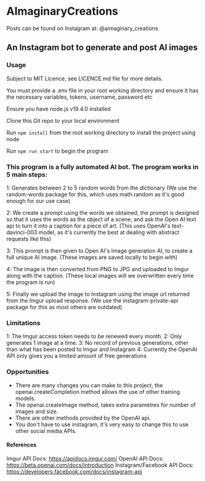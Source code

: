 # AImaginaryCreations
Posts can be found on Instagram at: @aimaginary_creations

## An Instagram bot to generate and post AI images

### Usage
Subject to MIT Licence, see LICENCE.md file for more details.

You must provide a .env file in your root working directory and ensure it has the necessary variables, tokens, username, password etc

Ensure you have node.js v19.4.0 installed

Clone this Git repo to your local environment

Run `npm install` from the root working directory to install the project using node

Run `npm run start` to begin the program


### This program is a fully automated AI bot. The program works in 5 main steps:
1: Generates between 2 to 5 random words from the dictionary 
    (We use the random-words package for this, which uses math.random as it's good enough for our use case)

2: We create a prompt using the words we obtained, the prompt is designed so that it uses the words as the object of a scene, and ask the Open AI text api to turn it into a caption for a piece of art. 
    (This uses OpenAI's text-davinci-003 model, as it's currently the best at dealing with abstract requests like this)

3: This prompt is then given to Open AI's Image generation AI, to create a full unique AI image.
    (These images are saved locally to begin with)

4: The image is then converted from PNG to JPG and uploaded to Imgur along with the caption. 
    (These local images will we overwritten every time the program is run)

5: Finally we upload the image to Instagram using the image url returned from the Imgur upload response.
    (We use the instagram-private-api package for this as most others are outdated)


### Limitations
1: The Imgur access token needs to be renewed every month.
2: Only generates 1 image at a time.
3: No record of previous generations, other than what has been posted to Imgur and Instagram
4: Currently the OpenAI API only gives you a limited amount of free generations


### Opportunities
- There are many changes you can make to this project, the openai.createCompletion method allows the use of other training models.
- The openai.createImage method, takes extra parametres for number of images and size.
- There are other methods provided by the OpenAI api.
- You don't have to use instagram, it's very easy to change this to use other social media APIs.

#### References
Imgur API Docs: https://apidocs.imgur.com/
OpenAI API Docs: https://beta.openai.com/docs/introduction
Instagram/Facebook API Docs: https://developers.facebook.com/docs/instagram-api
